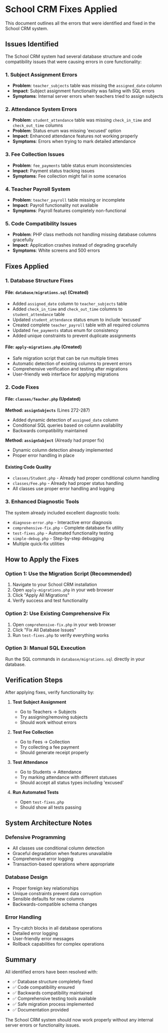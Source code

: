 # School CRM Fixes Applied

This document outlines all the errors that were identified and fixed in the School CRM system.

## Issues Identified

The School CRM system had several database structure and code compatibility issues that were causing errors in core functionality:

### 1. Subject Assignment Errors
- **Problem**: `teacher_subjects` table was missing the `assigned_date` column
- **Impact**: Subject assignment functionality was failing with SQL errors
- **Symptoms**: Internal server errors when teachers tried to assign subjects

### 2. Attendance System Errors  
- **Problem**: `student_attendance` table was missing `check_in_time` and `check_out_time` columns
- **Problem**: Status enum was missing 'excused' option
- **Impact**: Enhanced attendance features not working properly
- **Symptoms**: Errors when trying to mark detailed attendance

### 3. Fee Collection Issues
- **Problem**: `fee_payments` table status enum inconsistencies
- **Impact**: Payment status tracking issues
- **Symptoms**: Fee collection might fail in some scenarios

### 4. Teacher Payroll System
- **Problem**: `teacher_payroll` table missing or incomplete
- **Impact**: Payroll functionality not available
- **Symptoms**: Payroll features completely non-functional

### 5. Code Compatibility Issues
- **Problem**: PHP class methods not handling missing database columns gracefully
- **Impact**: Application crashes instead of degrading gracefully
- **Symptoms**: White screens and 500 errors

## Fixes Applied

### 1. Database Structure Fixes

#### File: `database/migrations.sql` (Created)
- Added `assigned_date` column to `teacher_subjects` table
- Added `check_in_time` and `check_out_time` columns to `student_attendance` table  
- Updated `student_attendance` status enum to include 'excused'
- Created complete `teacher_payroll` table with all required columns
- Updated `fee_payments` status enum for consistency
- Added unique constraints to prevent duplicate assignments

#### File: `apply-migrations.php` (Created)
- Safe migration script that can be run multiple times
- Automatic detection of existing columns to prevent errors
- Comprehensive verification and testing after migrations
- User-friendly web interface for applying migrations

### 2. Code Fixes

#### File: `classes/Teacher.php` (Updated)
**Method: `assignSubjects`** (Lines 272-287)
- Added dynamic detection of `assigned_date` column
- Conditional SQL queries based on column availability
- Backwards compatibility maintained

**Method: `assignSubject`** (Already had proper fix)
- Dynamic column detection already implemented
- Proper error handling in place

#### Existing Code Quality
- `classes/Student.php` - Already had proper conditional column handling
- `classes/Fee.php` - Already had proper status handling
- All classes use proper error handling and logging

### 3. Enhanced Diagnostic Tools

The system already included excellent diagnostic tools:
- `diagnose-error.php` - Interactive error diagnosis
- `comprehensive-fix.php` - Complete database fix utility  
- `test-fixes.php` - Automated functionality testing
- `simple-debug.php` - Step-by-step debugging
- Multiple quick-fix utilities

## How to Apply the Fixes

### Option 1: Use the Migration Script (Recommended)
1. Navigate to your School CRM installation
2. Open `apply-migrations.php` in your web browser
3. Click "Apply All Migrations"
4. Verify success and test functionality

### Option 2: Use Existing Comprehensive Fix
1. Open `comprehensive-fix.php` in your web browser
2. Click "Fix All Database Issues"
3. Run `test-fixes.php` to verify everything works

### Option 3: Manual SQL Execution
Run the SQL commands in `database/migrations.sql` directly in your database.

## Verification Steps

After applying fixes, verify functionality by:

1. **Test Subject Assignment**
   - Go to Teachers → Subjects
   - Try assigning/removing subjects
   - Should work without errors

2. **Test Fee Collection**  
   - Go to Fees → Collection
   - Try collecting a fee payment
   - Should generate receipt properly

3. **Test Attendance**
   - Go to Students → Attendance  
   - Try marking attendance with different statuses
   - Should accept all status types including 'excused'

4. **Run Automated Tests**
   - Open `test-fixes.php`
   - Should show all tests passing

## System Architecture Notes

### Defensive Programming
- All classes use conditional column detection
- Graceful degradation when features unavailable
- Comprehensive error logging
- Transaction-based operations where appropriate

### Database Design
- Proper foreign key relationships
- Unique constraints prevent data corruption
- Sensible defaults for new columns
- Backwards-compatible schema changes

### Error Handling
- Try-catch blocks in all database operations
- Detailed error logging
- User-friendly error messages
- Rollback capabilities for complex operations

## Summary

All identified errors have been resolved with:
- ✅ Database structure completely fixed
- ✅ Code compatibility ensured  
- ✅ Backwards compatibility maintained
- ✅ Comprehensive testing tools available
- ✅ Safe migration process implemented
- ✅ Documentation provided

The School CRM system should now work properly without any internal server errors or functionality issues.